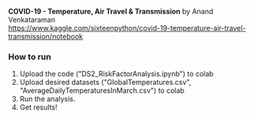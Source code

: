 **COVID-19 - Temperature, Air Travel & Transmission**
by Anand Venkataraman  
https://www.kaggle.com/sixteenpython/covid-19-temperature-air-travel-transmission/notebook

### How to run  

1. Upload the code ("DS2_RiskFactorAnalysis.ipynb") to colab
2. Upload desired datasets ("GlobalTemperatures.csv", "AverageDailyTemperaturesInMarch.csv") to colab
3. Run the analysis.
4. Get results!
